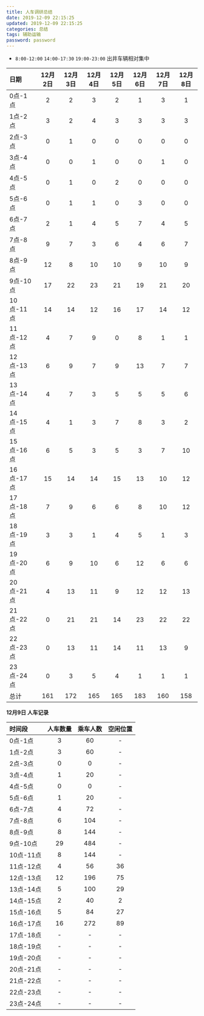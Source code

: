 ```yaml
---
title: 人车调研总结
date: 2019-12-09 22:15:25
updated: 2019-12-09 22:15:25
categories: 总结
tags: 辅助运输
password: password
---
```


* `8:00-12:00` `14:00-17:30` `19:00-23:00` 出井车辆相对集中

| 日期 | 12月2日 | 12月3日 | 12月4日 | 12月5日 | 12月6日 | 12月7日 | 12月8日 |
| :------| :----: | :----: | :----: | :----: | :----: | :----: | :----: |
| 0点-1点 | 2 | 2 | 3 | 2 | 1 | 3   |   1 |
| 1点-2点 | 3 | 2 | 4 | 3 | 3 | 3   |   3 |
| 2点-3点 | 0 | 1 | 0 | 0 | 0 | 0   |   0 |
| 3点-4点 | 0 | 0 | 1 | 0 | 0 | 1   |   0 |
| 4点-5点 | 0 | 1 | 0 | 2 | 0 | 0   |   0 |
| 5点-6点 | 0 | 1 | 1 | 0 | 3 | 0   |   0 |
| 6点-7点 | 2 | 1 | 4 | 5 | 7 | 4   |   5 |
| 7点-8点 | 9 | 7 | 3 | 6 | 4 | 6   |   7 |
| 8点-9点 | 12| 8 | 10| 10 | 9|  10 |   9 |
| 9点-10点| 17| 22| 23| 21 |19|  21 |  20 |
|10点-11点| 14| 14| 12| 16 |17|  14 |  12 |
|11点-12点| 4 | 7 | 9 | 0 | 8 |   1 |   1 |
|12点-13点| 6 | 9 | 7 | 9 | 13|   7 |   7 |
|13点-14点| 4 | 7 | 3 | 5 | 5 |   5 |   6 |
|14点-15点| 4 | 1 | 3 | 7 | 8 |   3 |   2 |
|15点-16点| 6 | 5 | 3 | 5 | 3 |   7 |  10 |
|16点-17点| 15| 14| 14| 15| 13|  10 |  12 |
|17点-18点| 7 | 9 | 6 | 6 | 8 |  10 |  12 |
|18点-19点| 3 | 3 | 1 | 4 | 5 |   1 |   3 |
|19点-20点| 6 | 9 |10 | 6 | 12|   6 |   6 |
|20点-21点| 4 | 13|11 | 9 | 12|  12 |  13 |
|21点-22点| 0 | 21|21 | 14| 23|  22 |  22 |
|22点-23点| 0 | 13|11 | 14| 11|  13 |   9 |
|23点-24点| 0 | 3 | 5 | 4 | 1 |   1 |   1 |
| 总计 | 161 | 172 | 165 | 165 | 183 | 160 | 158 |


**12月9日 人车记录**

| 时间段 | 人车数量 | 乘车人数 | 空闲位置 |
| :------| :----: | :----: | :----: |
| 0点-1点 |   3 | 60 | - |
| 1点-2点 |   3 | 60 | - |
| 2点-3点 |   0 |  0 | - |
| 3点-4点 |   1 | 20 | - |
| 4点-5点 |   0 |  0 | - |
| 5点-6点 |   1 | 20 | - |
| 6点-7点 |   4 | 72 | - |
| 7点-8点 |   6 | 104| - |
| 8点-9点 |   8 | 144 | - |
| 9点-10点 | 29 | 484 | - |
| 10点-11点 | 8 | 144 | - |
| 11点-12点 | 4 |  56 | 36 |
| 12点-13点 |12 | 196 | 75 |
| 13点-14点 | 5 | 100 | 29 |
| 14点-15点 | 2 | 40 | 2 |
| 15点-16点 | 5 | 84 | 27 |
| 16点-17点 | 16 | 272 | 89 |
| 17点-18点 | - | - | - |
| 18点-19点 | - | - | - |
| 19点-20点 | - | - | - |
| 20点-21点 | - | - | - |
| 21点-22点 | - | - | - |
| 22点-23点 | - | - | - |
| 23点-24点 | - | - | - |